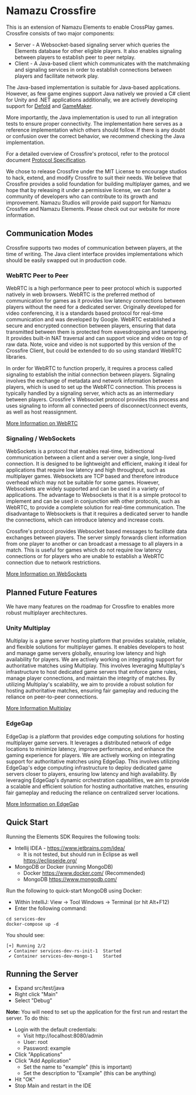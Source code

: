 # Namazu Crossfire

This is an extension of Namazu Elements to enable CrossPlay games. Crossfire consists of two major components:

* Server - A Websocket-based signaling server which queries the Elements database for other eligible players. It also enables signaling between players to establish peer to peer netplay.
* Client - A Java-based client which communicates with the matchmaking and signaling services in order to establish connections between players and facilitate network play.

The Java-based implementation is suitable for Java-based applications. However, as few 
game engines support Java natively we provied a C# client for Unity and .NET applications
additionally, we are actively developing support for [Defold](https://defold.com/) and [GameMaker](https://gamemaker.io/).

More importantly, the Java implementation is used to run all integration tests to ensure proper connectivity. The implementation here serves as a reference implementation which others should follow. If there is any doubt or confusion over the correct behavior, we recommend checking the Java implementation.

For a detailed overview of Crossfire's protocol, refer to the protocol document [Protocol Specification](PROTOCOL.md).

We chose to release Crossfire under the MIT License to encourage studios to hack, extend, and modify Crossfire to suit their needs. We believe that Crossfire provides a solid foundation for building multiplayer games, and we hope that by releasing it under a permissive license, we can foster a community of developers who can contribute to its growth and improvement. Namazu Studios will provide paid support for Namazu Crossfire and Namazu Elements. Please check out our website for more information.

## Communication Modes

Crossfire supports two modes of communication between players, at the time of writing. The Java client interface provides implementations which should be easily swapped out in production code.

### WebRTC Peer to Peer

WebRTC is a high performance peer to peer protocol which is supported natively in web browsers. WebRTC is the preferred method of communication for games as it provides low latency connections between players without the need for a dedicated server. Originally developed for video conferencing, it is a standards based protocol for real-time communication and was developed by Google. WebRTC established a secure and encrypted connection between players, ensuring that data transmitted between them is protected from eavesdropping and tampering. It provides built-in NAT traversal and can support voice and video on top of raw data. Note, voice and video is not supported by this version of the Crossfire Client, but could be extended to do so using standard WebRTC libraries.

In order for WebRTC to function properly, it requires a process called signaling to establish the initial connection between players. Signaling involves the exchange of metadata and network information between players, which is used to set up the WebRTC connection. This process is typically handled by a signaling server, which acts as an intermediary between players. Crossfire's Websocket protocol provides this process and uses signaling to inform all connected peers of disconnect/connect events, as well as host reassignment.

[More Information on WebRTC](https://webrtc.org/)

### Signaling / WebSockets

WebSockets is a protocol that enables real-time, bidirectional communication between a client and a server over a single, long-lived connection. It is designed to be lightweight and efficient, making it ideal for applications that require low latency and high throughput, such as multiplayer games. Websockets are TCP based and therefore introduce overhead which may not be suitable for some games. However, Websockets are widely supported and can be used in a variety of applications. The advantage to Websockets is that it is a simple protocol to implement and can be used in conjunction with other protocols, such as WebRTC, to provide a complete solution for real-time communication. The disadvantage to Websockets is that it requires a dedicated server to handle the connections, which can introduce latency and increase costs.

Crossfire's protocol provides Websocket based messages to facilitate data exchanges between players. The server simply forwards client information from one player to another or can broadcast a message to all players in a match. This is useful for games which do not require low latency connections or for players who are unable to establish a WebRTC connection due to network restrictions.

[More Information on WebSockets](https://developer.mozilla.org/en-US/docs/Web/API/WebSockets_API)

## Planned Future Features

We have many features on the roadmap for Crossfire to enables more robust multiplayer arechitectures.

### Unity Multiplay

Multiplay is a game server hosting platform that provides scalable, reliable, and flexible solutions for multiplayer games. It enables developers to host and manage game servers globally, ensuring low latency and high availability for players. We are actively working on integrating support for authoritative matches using Multiplay. This involves leveraging Multiplay's infrastructure to host dedicated game servers that enforce game rules, manage player connections, and maintain the integrity of matches. By utilizing Multiplay's scalability, we aim to provide a robust solution for hosting authoritative matches, ensuring fair gameplay and reducing the reliance on peer-to-peer connections.

[More Information Multiplay](https://www.unity.com/products/multiplay)

### EdgeGap

EdgeGap is a platform that provides edge computing solutions for hosting multiplayer game servers. It leverages a distributed network of edge locations to minimize latency, improve performance, and enhance the gaming experience for players. We are actively working on integrating support for authoritative matches using EdgeGap. This involves utilizing EdgeGap's edge computing infrastructure to deploy dedicated game servers closer to players, ensuring low latency and high availability. By leveraging EdgeGap's dynamic orchestration capabilities, we aim to provide a scalable and efficient solution for hosting authoritative matches, ensuring fair gameplay and reducing the reliance on centralized server locations.

[More Information on EdgeGap](https://edgegap.com/)

## Quick Start

Running the Elements SDK Requires the following tools:

* Intellij IDEA - https://www.jetbrains.com/idea/
  * It is not tested, but should run in Eclipse as well https://eclipseide.org/
* MongoDB or Docker (running MongoDB)
  * Docker https://www.docker.com/ (Recommended)
  * MongoDB https://www.mongodb.com/

Run the following to quick-start MongoDB using Docker:

* Within IntelliJ: View -> Tool Windows -> Terminal (or hit Alt+F12)
* Enter the following command:
```aiignore
cd services-dev
docker-compose up -d
```
You should see:
```aiignore
[+] Running 2/2
 ✔ Container services-dev-rs-init-1  Started                                   
 ✔ Container services-dev-mongo-1    Started  
```

## Running the Server

* Expand src/test/java
* Right click "Main"
* Select "Debug"

**Note:** You will need to set up the application for the first run and restart
the server. To do this:

* Login with the default credentials:
  * Visit http://localhost:8080/admin
  * User: root
  * Password: example
* Click "Applications"
* Click "Add Application"
  * Set the name to "example" (this is important)
  * Set the description to "Example" (this can be anything)
* Hit "OK"
* Stop Main and restart in the IDE

